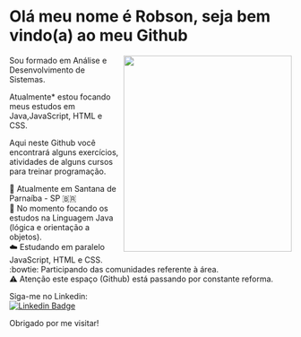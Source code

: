 # Olá meu nome é Robson, seja bem vindo(a) ao meu Github

<img align="right" width="300" height="350" src="https://www.google.com/url?sa=i&url=https%3A%2F%2Fwww.pngwing.com%2Fpt%2Ffree-png-bpdvg&psig=AOvVaw0D0GZ3z2y3Fikx6E40uVgp&ust=1614469842548000&source=images&cd=vfe&ved=0CAIQjRxqFwoTCPjSxYPfiO8CFQAAAAAdAAAAABAE">
 
Sou formado em Análise e Desenvolvimento de Sistemas.

Atualmente* estou focando meus estudos em Java,JavaScript, HTML e CSS.

Aqui neste Github você encontrará alguns exercícios, atividades de alguns cursos para treinar programação.

<p align="left">

:round_pushpin: Atualmente em Santana de Parnaíba - SP 🇧🇷 <br>
:book: No momento focando os estudos na Linguagem Java (lógica e orientação a objetos). <br>
:cloud: Estudando em paralelo JavaScript, HTML e CSS. <br>
:bowtie: Participando das comunidades referente à área.<br>
:warning: Atenção este espaço (Github) está passando por constante reforma.<br>

</p>

Siga-me no Linkedin: <br>
[![Linkedin Badge](https://img.shields.io/badge/-LinkedIn-blue?style=flat-square&logo=Linkedin&logoColor=white&link=https://www.linkedin.com/in/robson-maia-nascimento-015505182/)](https://www.linkedin.com/in/robson-maia-nascimento-015505182/)

Obrigado por me visitar!
<!--
**vivianreis/vivianreis** is a ✨ _special_ ✨ repository because its `README.md` (this file) appears on your GitHub profile.

Here are some ideas to get you started:

- 🔭 I’m currently working on ...
- 🌱 I’m currently learning ...
- 👯 I’m looking to collaborate on ...
- 🤔 I’m looking for help with ...
- 💬 Ask me about ...
- 📫 How to reach me: ...
- 😄 Pronouns: ...
- ⚡ Fun fact: ...
-->
